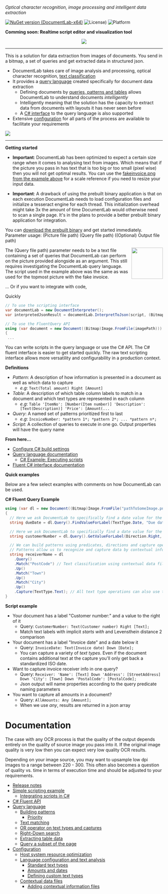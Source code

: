 *Optical character recognition, image processing and intelligent data extraction* <br/>

[![NuGet version (DocumentLab-x64)](https://img.shields.io/nuget/v/DocumentLab-x64.svg?style=flat-square)](https://www.nuget.org/packages/DocumentLab-x64/1.3.0) ![License)](https://img.shields.io/github/license/karisigurd4/DocumentLab) ![Platform](https://img.shields.io/badge/platform-win--64-green)

**Comming soon: Realtime script editor and visualization tool** 

<p align="center">
 <img src="https://github.com/karisigurd4/DocumentLab/raw/master/Documentation/Editor.gif" />
</p>

---
This is a solution for data extraction from images of documents. You send in a bitmap, a set of queries and get extracted data in structured json. 

* DocumentLab takes care of image analysis and processing, optical character recognition, [text classification](https://github.com/karisigurd4/DocumentLab/blob/master/Documentation/Configuration.md#Language-configuration-and-text-analysis) 
* It provides a [query language](https://github.com/karisigurd4/DocumentLab/blob/master/Documentation/QueryLanguage.md) created specifically for document data extraction 
  * Defining documents by [queries, patterns and tables](https://github.com/karisigurd4/DocumentLab/blob/master/Documentation/QueryLanguage.md#building-patterns) allows DocumentLab to understand documents *intelligently*
  * Intelligently meaning that the solution has the capacity to extract data from documents with layouts it has never seen before
  * A [C# interface](https://github.com/karisigurd4/DocumentLab/blob/master/Documentation/FluentDocumentLab.md) to the query language is also supported
* Extensive [configuration](https://github.com/karisigurd4/DocumentLab/blob/master/Documentation/Configuration.md) for all parts of the process are available to facilitate your requirements

<img src="https://raw.githubusercontent.com/karisigurd4/DocumentLab/master/Documentation/Example.png" /> 

---
**Getting started**
* **Important**: DocumentLab has been optimized to expect a certain size range when it comes to analysing text from images. Which means that if the picture you pass in has text that is too big or too small (pixel wise) then you will not get optimal results. You can use the [fakeinvoice.png from the example above](https://github.com/karisigurd4/DocumentLab/blob/master/Test/DocumentLab.Test/Data/fakeinvoice.png) for a scale reference if you need to resize your input data.

* **Important**: A drawback of using the prebuilt binary application is that on each execution DocumentLab needs to load configuration files and initialize a tesseract engine for each thread. This initialization overhead might take 3x the amount of time DocumentLab would otherwise need to scan a single page. It's in the plans to provide a better prebuilt binary application for integration.

You can [download the prebuilt binary](https://github.com/karisigurd4/DocumentLab/raw/master/Build-win64.zip) and get started immediately. Parameter usage: (Picture file path) (Query file path) ((Optional) Output file path)

<img align="right" width="100" height="100" src="https://github.com/karisigurd4/DocumentLab/blob/master/Documentation/cmd.PNG" /> 

The (Query file path) parameter needs to be a text file containing a set of queries that DocumentLab can perform on the picture provided alongside as an argument. This still requires investigating the DocumentLab query language. The script used in the example above was the same as was used for the topmost picture with the fake invoice.

... Or if you want to integrate with code,

Quickly
```C#
// To use the scripting interface
var documentLab = new DocumentInterpreter();
var interpretedJsonResult = documentLab.InterpretToJson(script, (Bitmap)Image.FromFile(imagePath));
```

```C#
// To use the FluentQuery API
using (var document = new Document((Bitmap)Image.FromFile(imagePath))) 
{
 ...
```

You can write scripts in the query language or use the C# API. The C# fluent interface is easier to get started quickly. The raw text scripting interface allows more versatility and configurability in a production context. 

**Definitions**
* *Pattern*: A description of how information is presented in a document as well as which data to capture
  * *e.g*: ```Text(Total amount) Right [Amount]```
* *Table*: A description of which table column labels to match in a document and which text types are represented in each column
  * *e.g*: ```Table 'ItemNo': [Number(Item number)] 'Description': [Text(Description)] 'Price': [Amount(...```
* *Query*: A named set of patterns prioritized first to last
  * *e.g*: ```IncoiceNumber: *pattern 1*; *pattern 2*; ... *pattern n*;```
* *Script*: A collection of queries to execute in one go. Output properties will have the query name

**From here...**
* [Configure C# build settings](https://github.com/karisigurd4/DocumentLab/blob/master/Documentation/Configuration.md) 
* [Query language documentation](https://github.com/karisigurd4/DocumentLab/blob/master/Documentation/QueryLanguage.md) 
  * [C# Example: Executing scripts](https://github.com/karisigurd4/DocumentLab/blob/master/Documentation/Examples.md#using-the-library) 
* [Fluent C# interface documentation](https://github.com/karisigurd4/DocumentLab/blob/master/Documentation/FluentDocumentLab.md) 

**Quick examples**

Below are a few select examples with comments on how DocumentLab can be used. 

**C# Fluent Query Example**
```C#
using (var dl = new Document((Bitmap)Image.FromFile("pathToSomeImage.png")))
{
  // Here we ask DocumentLab to specifically find a date value for the specified possible labels
  string dueDate = dl.Query().FindValueForLabel(TextType.Date, "Due date", "Payment date");

  // Here we ask DocumentLab to specifically find a date value for the specified label in a specific direction 
  string customerNumber = dl.Query().GetValueForLabel(Direction.Right, "Customer number");

  // We can build patterns using predicates, directions and capture operations that return the value matched in the document
  // Patterns allow us to recognize and capture data by contextual information, i.e., how we'd read for example receiver information from an invoice
  string receiverName = dl
    .Query()
    .Match("PostCode") // Text classification using contextual data files can be referenced by string
    .Up()
    .Match("Town")
    .Up()
    .Match("City")
    .Up()
    .Capture(TextType.Text); // All text type operations can also use the statically defined text type enum
} 
```

**Script example**
* Your document has a label "Customer number:" and a value to the right of it
  * Query: ```CustomerNumber: Text(Customer number) Right [Text];```
  * Match text labels with implicit *starts with* and Levensthein distance 2 comparison
* Your document has a label "Invoice date" and a date below it
  * Query: ```InvoiceDate: Text(Invoice date) Down [Date];```
  * You can capture a variety of *text types*. Even if the document contains additional text at the capture you'll only get back a standardized ISO date. 
* Want to capture invoice receiver info in one query?
  * Query: ```Receiver: 'Name': [Text] Down 'Address': [StreetAddress] Down 'City': [Town] Down 'PostalCode': [PostalCode];```
  * Json output will name properties according to the query predicate naming parameters
* You want to capture all amounts in a document?
  * Query: ```AllAmounts: Any [Amount];```
  * When we use *any*, results are returned in a json array
  
# Documentation
The case with any OCR process is that the quality of the output depends entirely on the quality of source image you pass into it. If the original image quality is very low then you can expect very low quality OCR results. 

Depending on your image source, you may want to upsample low dpi images to a range between 220 - 300. This often also becomes a question of quality vs. time in terms of execution time and should be adjusted to your requirements.

* [Release notes](https://github.com/karisigurd4/DocumentLab/blob/master/Documentation/RealeaseNotes.md)
* [Simple scripting example](https://github.com/karisigurd4/DocumentLab/blob/master/Documentation/Examples.md)
  * [Integrating scripts in C#](https://github.com/karisigurd4/DocumentLab/blob/master/Documentation/Examples.md#using-the-library)
* [C# Fluent API](https://github.com/karisigurd4/DocumentLab/blob/master/Documentation/FluentDocumentLab.md) 
* [Query language](https://github.com/karisigurd4/DocumentLab/blob/master/Documentation/QueryLanguage.md)
  * [Building patterns](https://github.com/karisigurd4/DocumentLab/blob/master/Documentation/QueryLanguage.md#building-patterns)
    * [Priority](https://github.com/karisigurd4/DocumentLab/blob/master/Documentation/QueryLanguage.md#priority)
  * [Text matching](https://github.com/karisigurd4/DocumentLab/blob/master/Documentation/QueryLanguage.md#text-matching)
  * [OR operator on text types and captures](https://github.com/karisigurd4/DocumentLab/blob/master/Documentation/QueryLanguage.md#OR-operator-on-text-types-and-captures) 
  * [Right-Down search](https://github.com/karisigurd4/DocumentLab/blob/master/Documentation/QueryLanguage.md#right-down-search)
  * [Extracting table data](https://github.com/karisigurd4/DocumentLab/blob/master/Documentation/QueryLanguage.md#table-data-extraction)
  * [Query a subset of the page](https://github.com/karisigurd4/DocumentLab/blob/master/Documentation/QueryLanguage.md#Query-a-subset-of-the-page) 
* [Configuration](https://github.com/karisigurd4/DocumentLab/blob/master/Documentation/Configuration.md)
  * [Host system resource optimization](https://github.com/karisigurd4/DocumentLab/blob/master/Documentation/Configuration.md#host-system-resource-optimization) 
  * [Language configuration and text analysis](https://github.com/karisigurd4/DocumentLab/blob/master/Documentation/Configuration.md#language-configuration-and-text-analysis)
    * [Standard text types](https://github.com/karisigurd4/DocumentLab/blob/master/Documentation/Configuration.md#standard-text-types)
    * [Amounts and dates](https://github.com/karisigurd4/DocumentLab/blob/master/Documentation/Configuration.md#amounts-and-dates)
    * [Defining custom text types](https://github.com/karisigurd4/DocumentLab/blob/master/Documentation/Configuration.md#defining-custom-text-types)
  * [Contextual data files](https://github.com/karisigurd4/DocumentLab/blob/master/Documentation/Configuration.md#contextual-data-files)
    * [Adding contextual information files](https://github.com/karisigurd4/DocumentLab/blob/master/Documentation/Configuration.md#adding-contextual-information-files)
